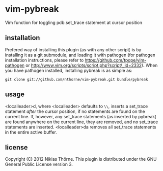 vim-pybreak
===========

Vim function for toggling pdb.set\_trace statement at cursor position

installation
------------
Prefered way of installing this plugin (as with any other script) is by 
installing it as a git submodule, and loading it with pathogen (for pathogen
installation instructions, please refer to https://github.com/tpope/vim-pathogen
or http://www.vim.org/scripts/script.php?script\_id=2332). When you have
pathogen installed, installing pybreak is as simple as:

    git clone git://github.com/nthorne/vim-pybreak.git bundle/pybreak

usage
-----
\<localleader\>d, where \<localleader\> defaults to `\\`, inserts a set\_trace
statement _after_ the cursor position, if no statements are found on the current
line. If, however, any set\_trace statements (as inserted by pybreak) are found
anywhere on the current line, they are removed, and no set\_trace statements are
inserted. \<localleader\>da removes all set\_trace statements in the entire
active buffer.

license
-------
Copyright (C) 2012 Niklas Thörne. This plugin is distributed under the
GNU General Public License version 3.
